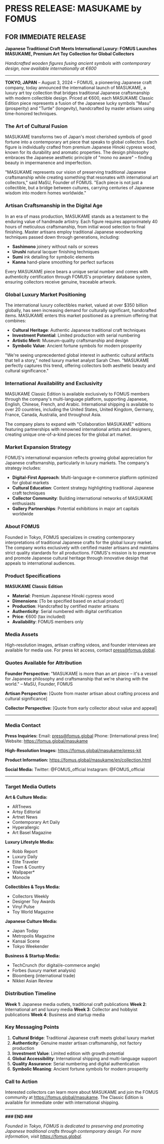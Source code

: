 # PRESS RELEASE: MASUKAME by FOMUS

## FOR IMMEDIATE RELEASE

**Japanese Traditional Craft Meets International Luxury: FOMUS Launches MASUKAME, Premium Art Toy Collection for Global Collectors**

*Handcrafted wooden figures fusing ancient symbols with contemporary design, now available internationally at €600*

---

**TOKYO, JAPAN** – August 3, 2024 – FOMUS, a pioneering Japanese craft company, today announced the international launch of MASUKAME, a luxury art toy collection that bridges traditional Japanese craftsmanship with modern collectible design. Priced at €600, each MASUKAME Classic Edition piece represents a fusion of the Japanese lucky symbols "Masu" (prosperity) and "Turtle" (longevity), handcrafted by master artisans using time-honored techniques.

### The Art of Cultural Fusion

MASUKAME transforms two of Japan's most cherished symbols of good fortune into a contemporary art piece that speaks to global collectors. Each figure is individually crafted from premium Japanese Hinoki cypress wood, known for its durability and aromatic properties. The design philosophy embraces the Japanese aesthetic principle of "mono no aware" – finding beauty in impermanence and imperfection.

"MASUKAME represents our vision of preserving traditional Japanese craftsmanship while creating something that resonates with international art collectors," said MaSU, Founder of FOMUS. "Each piece is not just a collectible, but a bridge between cultures, carrying centuries of Japanese wisdom into modern homes worldwide."

### Artisan Craftsmanship in the Digital Age

In an era of mass production, MASUKAME stands as a testament to the enduring value of handmade artistry. Each figure requires approximately 40 hours of meticulous craftsmanship, from initial wood selection to final finishing. Master artisans employ traditional Japanese woodworking techniques passed down through generations, including:

- **Sashimono** joinery without nails or screws
- **Urushi** natural lacquer finishing techniques  
- **Sumi** ink detailing for symbolic elements
- **Kanna** hand-plane smoothing for perfect surfaces

Every MASUKAME piece bears a unique serial number and comes with authenticity certification through FOMUS's proprietary database system, ensuring collectors receive genuine, traceable artwork.

### Global Luxury Market Positioning

The international luxury collectibles market, valued at over $350 billion globally, has seen increasing demand for culturally significant, handcrafted items. MASUKAME enters this market positioned as a premium offering that combines:

- **Cultural Heritage**: Authentic Japanese traditional craft techniques
- **Investment Potential**: Limited production with serial numbering
- **Artistic Merit**: Museum-quality craftsmanship and design
- **Symbolic Value**: Ancient fortune symbols for modern prosperity

"We're seeing unprecedented global interest in authentic cultural artifacts that tell a story," noted luxury market analyst Sarah Chen. "MASUKAME perfectly captures this trend, offering collectors both aesthetic beauty and cultural significance."

### International Availability and Exclusivity

MASUKAME Classic Edition is available exclusively to FOMUS members through the company's multi-language platform, supporting Japanese, English, Chinese, French, and Arabic. International shipping is available to over 20 countries, including the United States, United Kingdom, Germany, France, Canada, Australia, and throughout Asia.

The company plans to expand with "Collaboration MASUKAME" editions featuring partnerships with renowned international artists and designers, creating unique one-of-a-kind pieces for the global art market.

### Market Expansion Strategy

FOMUS's international expansion reflects growing global appreciation for Japanese craftsmanship, particularly in luxury markets. The company's strategy includes:

- **Digital-First Approach**: Multi-language e-commerce platform optimized for global markets
- **Cultural Education**: Content strategy highlighting traditional Japanese craft techniques
- **Collector Community**: Building international networks of MASUKAME enthusiasts
- **Gallery Partnerships**: Potential exhibitions in major art capitals worldwide

### About FOMUS

Founded in Tokyo, FOMUS specializes in creating contemporary interpretations of traditional Japanese crafts for the global luxury market. The company works exclusively with certified master artisans and maintains strict quality standards for all productions. FOMUS's mission is to preserve and promote Japanese cultural heritage through innovative design that appeals to international audiences.

### Product Specifications

**MASUKAME Classic Edition**
- **Material**: Premium Japanese Hinoki cypress wood
- **Dimensions**: [To be specified based on actual product]
- **Production**: Handcrafted by certified master artisans
- **Authenticity**: Serial numbered with digital certification
- **Price**: €600 (tax included)
- **Availability**: FOMUS members only

### Media Assets

High-resolution images, artisan crafting videos, and founder interviews are available for media use. For press kit access, contact press@fomus.global.

### Quotes Available for Attribution

**Founder Perspective:**
"MASUKAME is more than an art piece – it's a vessel for Japanese philosophy and craftsmanship that we're sharing with the world."
– MaSU, Founder, FOMUS

**Artisan Perspective:**
[Quote from master artisan about crafting process and cultural significance]

**Collector Perspective:**
[Quote from early collector about value and appeal]

---

### Media Contact

**Press Inquiries:**
Email: press@fomus.global
Phone: [International press line]
Website: https://fomus.global/masukame

**High-Resolution Images:**
https://fomus.global/masukame/press-kit

**Product Information:**
https://fomus.global/masukame/en/collection.html

**Social Media:**
Twitter: @FOMUS_official
Instagram: @FOMUS_official

---

### Target Media Outlets

**Art & Culture Media:**
- ARTnews
- Artsy Editorial
- Artnet News
- Contemporary Art Daily
- Hyperallergic
- Art Basel Magazine

**Luxury Lifestyle Media:**
- Robb Report
- Luxury Daily
- Elite Traveler
- Town & Country
- Wallpaper*
- Monocle

**Collectibles & Toys Media:**
- Collectors Weekly
- Designer Toy Awards
- Vinyl Pulse
- Toy World Magazine

**Japanese Culture Media:**
- Japan Today
- Metropolis Magazine
- Kansai Scene
- Tokyo Weekender

**Business & Startup Media:**
- TechCrunch (for digital/e-commerce angle)
- Forbes (luxury market analysis)
- Bloomberg (international trade)
- Nikkei Asian Review

### Distribution Timeline

**Week 1**: Japanese media outlets, traditional craft publications
**Week 2**: International art and luxury media
**Week 3**: Collector and hobbyist publications
**Week 4**: Business and startup media

### Key Messaging Points

1. **Cultural Bridge**: Traditional Japanese craft meets global luxury market
2. **Authenticity**: Genuine master artisan craftsmanship, not factory production
3. **Investment Value**: Limited edition with growth potential
4. **Global Accessibility**: International shipping and multi-language support
5. **Quality Assurance**: Serial numbering and digital authentication
6. **Symbolic Meaning**: Ancient fortune symbols for modern prosperity

### Call to Action

Interested collectors can learn more about MASUKAME and join the FOMUS community at https://fomus.global/masukame. The Classic Edition is available for immediate order with international shipping.

---

**### END ###**

*Founded in Tokyo, FOMUS is dedicated to preserving and promoting Japanese traditional crafts through contemporary design. For more information, visit https://fomus.global.*